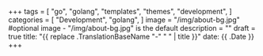 +++
tags = [
    "go",
    "golang",
    "templates",
    "themes",
    "development",
]
categories = [
    "Development",
    "golang",
]
image = "/img/about-bg.jpg" #optional image - "/img/about-bg.jpg" is the default
description = ""
draft = true
title: "{{ replace .TranslationBaseName "-" " " | title }}"
date: {{ .Date }}
+++

